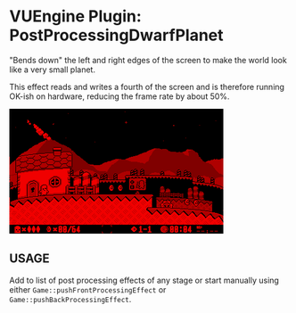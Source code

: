 VUEngine Plugin: PostProcessingDwarfPlanet
==========================================

"Bends down" the left and right edges of the screen to make the world look like a very small planet. 

This effect reads and writes a fourth of the screen and is therefore running OK-ish on hardware, reducing the frame rate by about 50%.

![Preview Image](preview.png)


USAGE
-----
	
Add to list of post processing effects of any stage or start manually using either `Game::pushFrontProcessingEffect` or `Game::pushBackProcessingEffect`. 
